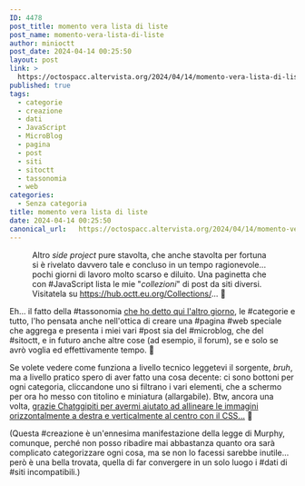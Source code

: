 ```yaml
---
ID: 4478
post_title: momento vera lista di liste
post_name: momento-vera-lista-di-liste
author: minioctt
post_date: 2024-04-14 00:25:50
layout: post
link: >
  https://octospacc.altervista.org/2024/04/14/momento-vera-lista-di-liste/
published: true
tags:
  - categorie
  - creazione
  - dati
  - JavaScript
  - MicroBlog
  - pagina
  - post
  - siti
  - sitoctt
  - tassonomia
  - web
categories:
  - Senza categoria
title: momento vera lista di liste
date: 2024-04-14 00:25:50
canonical_url:   https://octospacc.altervista.org/2024/04/14/momento-vera-lista-di-liste/
---
```

<!-- wp:image {"align":"center","id":4479,"sizeSlug":"full","linkDestination":"none"} -->
<figure class="wp-block-image aligncenter size-full"><img src="{{site.cdnurl}}/assets/uploads/2024/04/image-3.png" alt="" class="wp-image-4479"/><figcaption class="wp-element-caption">Altro <em>side project</em> pure stavolta, che anche stavolta per fortuna si è rivelato davvero tale e concluso in un tempo ragionevole... pochi giorni di lavoro molto scarso e diluito. Una paginetta che con #JavaScript lista le mie "<em>collezioni</em>" di post da siti diversi. Visitatela su <a href="https://hub.octt.eu.org/Collections/">https://hub.octt.eu.org/Collections/</a>... 🎀</figcaption></figure>
<!-- /wp:image -->

<!-- wp:paragraph -->
<p></p>
<!-- /wp:paragraph -->

<!-- wp:paragraph -->
<p>Eh... il fatto della #tassonomia <a href="2024/04/11/tassi-nel-sito-misto/">che ho detto qui l'altro giorno</a>, le #categorie e tutto, l'ho pensata anche nell'ottica di creare una #pagina #web speciale che aggrega e presenta i miei vari #post sia del #microblog, che del #sitoctt, e in futuro anche altre cose (ad esempio, il forum), se e solo se avrò voglia ed effettivamente tempo. 🥱</p>
<!-- /wp:paragraph -->

<!-- wp:paragraph -->
<p>Se volete vedere come funziona a livello tecnico leggetevi il sorgente, <em>bruh</em>, ma a livello pratico spero di aver fatto una cosa decente: ci sono bottoni per ogni categoria, cliccandone uno si filtrano i vari elementi, che a schermo per ora ho messo con titolino e miniatura (allargabile). Btw, ancora una volta, <a href="https://chat.openai.com/share/ba5cc836-2091-4c6c-8e11-169af504d935">grazie Chatggipiti per avermi aiutato ad allineare le immagini orizzontalmente a destra e verticalmente al centro con il CSS...</a> 🙏</p>
<!-- /wp:paragraph -->

<!-- wp:paragraph -->
<p>(Questa #creazione è un'ennesima manifestazione della legge di Murphy, comunque, perché non posso ribadire mai abbastanza quanto ora sarà complicato categorizzare ogni cosa, ma se non lo facessi sarebbe inutile... però è una bella trovata, quella di far convergere in un solo luogo i #dati di #siti incompatibili.)</p>
<!-- /wp:paragraph -->